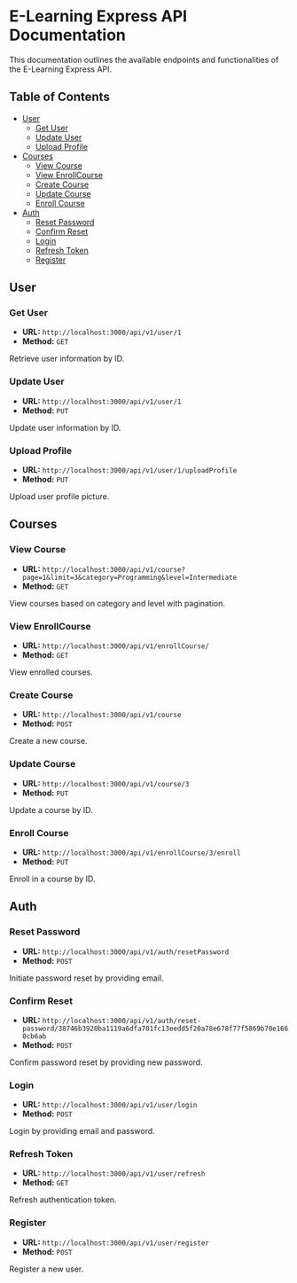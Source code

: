 # E-Learning Express API Documentation

This documentation outlines the available endpoints and functionalities of the E-Learning Express API.

## Table of Contents

- [User](#user)
  - [Get User](#get-user)
  - [Update User](#update-user)
  - [Upload Profile](#upload-profile)
- [Courses](#courses)
  - [View Course](#view-course)
  - [View EnrollCourse](#view-enrollcourse)
  - [Create Course](#create-course)
  - [Update Course](#update-course)
  - [Enroll Course](#enroll-course)
- [Auth](#auth)
  - [Reset Password](#reset-password)
  - [Confirm Reset](#confirm-reset)
  - [Login](#login)
  - [Refresh Token](#refresh-token)
  - [Register](#register)

## User

### Get User

- **URL:** `http://localhost:3000/api/v1/user/1`
- **Method:** `GET`

Retrieve user information by ID.

### Update User

- **URL:** `http://localhost:3000/api/v1/user/1`
- **Method:** `PUT`

Update user information by ID.

### Upload Profile

- **URL:** `http://localhost:3000/api/v1/user/1/uploadProfile`
- **Method:** `PUT`

Upload user profile picture.

## Courses

### View Course

- **URL:** `http://localhost:3000/api/v1/course?page=1&limit=3&category=Programming&level=Intermediate`
- **Method:** `GET`

View courses based on category and level with pagination.

### View EnrollCourse

- **URL:** `http://localhost:3000/api/v1/enrollCourse/`
- **Method:** `GET`

View enrolled courses.

### Create Course

- **URL:** `http://localhost:3000/api/v1/course`
- **Method:** `POST`

Create a new course.

### Update Course

- **URL:** `http://localhost:3000/api/v1/course/3`
- **Method:** `PUT`

Update a course by ID.

### Enroll Course

- **URL:** `http://localhost:3000/api/v1/enrollCourse/3/enroll`
- **Method:** `PUT`

Enroll in a course by ID.

## Auth

### Reset Password

- **URL:** `http://localhost:3000/api/v1/auth/resetPassword`
- **Method:** `POST`

Initiate password reset by providing email.

### Confirm Reset

- **URL:** `http://localhost:3000/api/v1/auth/reset-password/38746b3920ba1119a6dfa701fc13eedd5f20a78e678f77f5869b70e1660cb6ab`
- **Method:** `POST`

Confirm password reset by providing new password.

### Login

- **URL:** `http://localhost:3000/api/v1/user/login`
- **Method:** `POST`

Login by providing email and password.

### Refresh Token

- **URL:** `http://localhost:3000/api/v1/user/refresh`
- **Method:** `GET`

Refresh authentication token.

### Register

- **URL:** `http://localhost:3000/api/v1/user/register`
- **Method:** `POST`

Register a new user.
